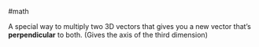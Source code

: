 #math 

A special way to multiply two 3D vectors that gives you a new vector that’s **perpendicular** to both. (Gives the axis of the third dimension)